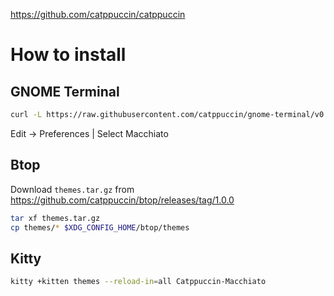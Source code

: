https://github.com/catppuccin/catppuccin
# How to install
## GNOME Terminal
```bash
curl -L https://raw.githubusercontent.com/catppuccin/gnome-terminal/v0.2.0/install.py | python3 -
```
Edit -> Preferences | Select Macchiato
## Btop
Download `themes.tar.gz` from https://github.com/catppuccin/btop/releases/tag/1.0.0
```bash
tar xf themes.tar.gz
cp themes/* $XDG_CONFIG_HOME/btop/themes
```
## Kitty
```bash
kitty +kitten themes --reload-in=all Catppuccin-Macchiato
```
